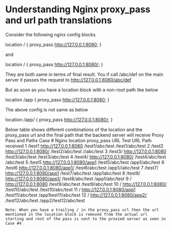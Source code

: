 
# Understanding Nginx proxy_pass and url path translations

Consider the following nginx config blocks

location / {
    proxy_pass http://127.0.0.1:8080;
}

and

location / {
    proxy_pass http://127.0.0.1:8080/;
}

They are both same in terms of final result. You if call /abc/def on the main server it passes the request to http://127.0.0.1:8080/abc/def

But as soon as you have a location block with a non-root path like below

location /app {
    proxy_pass http://127.0.0.1:8080;
}

The above config is not same as below

location /app/ {
    proxy_pass http://127.0.0.1:8080/;
}

Below table shows different combinations of the location and the proxy_pass url and the final path that the backend server will receive
Proxy Pass and Paths
Case # 	Nginx location 	proxy_pass URL 	Test URL 	Path received
1 	/test1 	http://127.0.0.1:8080 	/test1/abc/test 	/test1/abc/test
2 	/test2 	http://127.0.0.1:8080/ 	/test2/abc/test 	//abc/test
3 	/test3/ 	http://127.0.0.1:8080 	/test3/abc/test 	/test3/abc/test
4 	/test4/ 	http://127.0.0.1:8080/ 	/test4/abc/test 	/abc/test
5 	/test5 	http://127.0.0.1:8080/app1 	/test5/abc/test 	/app1/abc/test
6 	/test6 	http://127.0.0.1:8080/app1/ 	/test6/abc/test 	/app1//abc/test
7 	/test7/ 	http://127.0.0.1:8080/app1 	/test7/abc/test 	/app1abc/test
8 	/test8/ 	http://127.0.0.1:8080/app1/ 	/test8/abc/test 	/app1/abc/test
9 	/ 	http://127.0.0.1:8080 	/test9/abc/test 	/test9/abc/test
10 	/ 	http://127.0.0.1:8080/ 	/test10/abc/test 	/test10/abc/test
11 	/ 	http://127.0.0.1:8080/app1 	/test11/abc/test 	/app1test11/abc/test
12 	/ 	http://127.0.0.1:8080/app2/ 	/test12/abc/test 	/app2/test12/abc/test

    Note: When you have a trailing / in the proxy_pass url then the url mentioned in the location block is removed from the actual url starting and rest of the pass is sent to the proxied server as seen in Case #4

